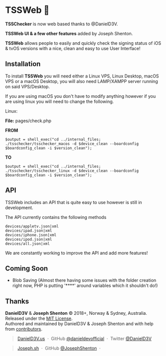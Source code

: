 # TSSWeb :iphone:


**TSSChecker** is now web based thanks to @DanielD3V.

**TSSWeb UI & a few other features** added by Joseph Shenton.

**TSSWeb** allows people to easily and quickly check the signing status of iOS & tvOS versions with a nice, clean and easy to use User Interface!


Installation
------------

  To install **TSSWeb** you will need either a Linux VPS, Linux Desktop, macOS VPS or a macOS Desktop, you will also need LAMP/XAMPP server running on said VPS/Desktop.
  
  If you are using macOS you don't have to modify anything however if you are using linux you will need to change the following.

Linux:

**File:** pages/check.php

**FROM**
    
    $output = shell_exec("cd ../internal_files; ./tsschecker/tsschecker_macos -d $device_clean --boardconfig $boardconfig_clean -i $version_clean");
    
**TO**

	$output = shell_exec("cd ../internal_files; ./tsschecker/tsschecker_linux -d $device_clean --boardconfig $boardconfig_clean -i $version_clean");
    
API
------------

  TSSWeb includes an API that is quite easy to use however is still in development.
  
  The API currently contains the following methods
  
  	devices/appletv.json|xml
    devices/ipad.json|xml
    devices/iphone.json|xml
    devices/ipod.json|xml
    devices/all.json|xml
    
We are constantly working to improve the API and add more features! 

Coming Soon
---------------

* Blob Saving (Almost there having some issues with the folder creation right now, PHP is putting '****' around variables which it shouldn't do!)


Thanks
------

**DanielD3V** & **Joseph Shenton** © 2018+, Norway & Sydney, Australia. Released under the [MIT License].<br>
Authored and maintained by DanielD3V & Joseph Shenton and with help from [contributors].

> [DanielD3V.us](http://danield3v.us) &nbsp;&middot;&nbsp;
> GitHub [@danieldevofficial](https://github.com/danieldevofficial) &nbsp;&middot;&nbsp;
> Twitter [@DanielD3V](https://twitter.com/DanielD3V)

> [Joseph.sh](https://joseph.sh) &nbsp;&middot;&nbsp;
> GitHub [@JosephShenton](https://github.com/JosephShenton) &nbsp;&middot;&nbsp;

[MIT License]: http://mit-license.org/
[contributors]: http://github.com/danieldevofficial/TSSChecker-Web/contributors
